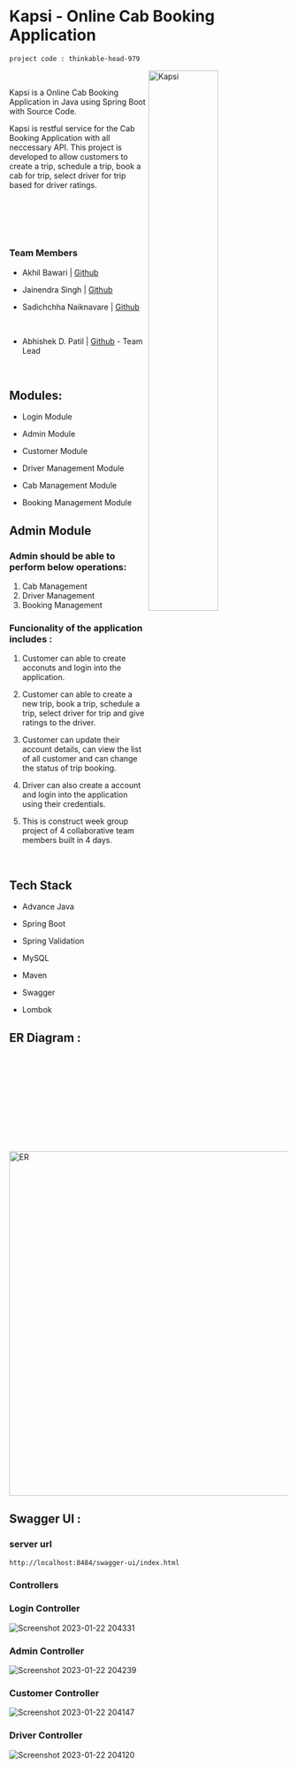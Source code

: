 # Kapsi - Online Cab Booking Application
`project code : thinkable-head-979`

<img src="https://user-images.githubusercontent.com/105943862/213908651-77262461-1c3e-4b85-8622-0aa71f285354.png" alt="Kapsi" width = "50%" align=right > 

</br>

Kapsi is a Online Cab Booking Application in Java using Spring Boot with Source Code. 

Kapsi is restful service for the Cab Booking Application with all neccessary API. This project is developed to allow customers to create a trip, schedule a trip, book a cab for trip, select driver for trip based for driver ratings.

</br></br></br>
#
### Team Members 

 - Akhil Bawari  |  [Github](https://github.com/akhilbawari)   
 
 - Jainendra Singh  |  [Github](https://github.com/jainendraoo7)  
 
 - Sadichchha Naiknavare |  [Github](https://github.com/Sadichchha1998)  
 
</br>

 - Abhishek D. Patil |  [Github](https://github.com/abhishek-0713) -   Team Lead <!-- Resplonsible for building overall working flow of application. Implemented User Service Layer, validate login service layer. Bug Fixes, Handling Console Errors, All Exceptions Handling. -->

                     

</br>

## Modules:

-	Login Module

- Admin Module

-	Customer Module

-	Driver Management Module

-	Cab Management Module

-	Booking Management Module


## Admin Module
### Admin should be able to perform below operations:
1. Cab Management 
2. Driver Management
3. Booking Management


### Funcionality of the application includes : 

1. Customer can able to create acconuts and login into the application.

2. Customer can able to create a new trip, book a trip, schedule a trip, select driver for trip and give ratings to the driver.

3. Customer can update their account details, can view the list of all customer and can change the status of trip booking.

4. Driver can also create a account and login into the application using their credentials.

5. This is construct week group project of 4 collaborative team members built in 4 days.

</br>

## Tech Stack 

- Advance Java

- Spring Boot 

- Spring Validation

- MySQL

- Maven

- Swagger

- Lombok

## ER Diagram : 

<img width="622" alt="ER" src="https://user-images.githubusercontent.com/77963675/213923642-96b6dcc2-8eb8-46f8-b6a1-06cecd729951.png">


## Swagger UI :

### server url
`` http://localhost:8484/swagger-ui/index.html ``

### Controllers

### Login Controller
![Screenshot 2023-01-22 204331](https://user-images.githubusercontent.com/105943862/213923455-0b5390b5-00fa-4d97-972b-dec876f0af15.png)


### Admin Controller
![Screenshot 2023-01-22 204239](https://user-images.githubusercontent.com/105943862/213923473-233f5ac6-80a4-46b9-ac4b-b0a122a081ef.png)


### Customer Controller
![Screenshot 2023-01-22 204147](https://user-images.githubusercontent.com/105943862/213923508-3d0dd521-edec-477e-90c1-2445227edd90.png)


### Driver Controller
![Screenshot 2023-01-22 204120](https://user-images.githubusercontent.com/105943862/213923522-fa2918f5-17f9-4eec-bea7-c081d08fd598.png)

